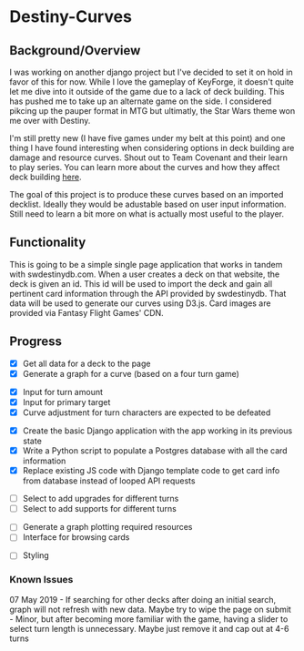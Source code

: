 # Destiny-Curves

## Background/Overview
I was working on another django project but I've decided to set it on hold in favor of this for now. While I love the gameplay of KeyForge, it doesn't quite let me dive into it outside of the game due to a lack of deck building. This has pushed me to take up an alternate game on the side. I considered pikcing up the pauper format in MTG but ultimatly, the Star Wars theme won me over with Destiny.

I'm still pretty new (I have five games under my belt at this point) and one thing I have found interesting when considering options in deck building are damage and resource curves. Shout out to Team Covenant and their learn to play series. You can learn more about the curves and how they affect deck building [here](https://www.youtube.com/watch?v=u2UXHAMUfFY&list=PLmHifZPFC_JtcmsxaciHHf8FEonoV6KOL&index=6). 

The goal of this project is to produce these curves based on an imported decklist. Ideally they would be adustable based on user input information. Still need to learn a bit more on what is actually most useful to the player.

## Functionality

This is going to be a simple single page application that works in tandem with swdestinydb.com. When a user creates a deck on that website, the deck is given an id. This id will be used to import the deck and gain all pertinent card information through the API provided by swdestinydb. That data will be used to generate our curves using D3.js. Card images are provided via Fantasy Flight Games' CDN.

## Progress

- [x] Get all data for a deck to the page
- [x] Generate a graph for a curve (based on a four turn game)

* [x] Input for turn amount
* [x] Input for primary target
* [x] Curve adjustment for turn characters are expected to be defeated 

- [x] Create the basic Django application with the app working in its previous state
- [x] Write a Python script to populate a Postgres database with all the card information
- [x] Replace existing JS code with Django template code to get card info from database instead of looped API requests

* [ ] Select to add upgrades for different turns
* [ ] Select to add supports for different turns

- [ ] Generate a graph plotting required resources 
- [ ] Interface for browsing cards

* [ ] Styling


### Known Issues
07 May 2019
    -   If searching for other decks after doing an initial search, graph will not refresh with new data. Maybe
        try to wipe the page on submit
    -   Minor, but after becoming more familiar with the game, having a slider to select turn length is 
        unnecessary. Maybe just remove it and cap out at 4-6 turns
